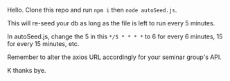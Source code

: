 Hello. Clone this repo and run `npm i` then `node autoSeed.js`.

This will re-seed your db as long as the file is left to run every 5 minutes.

In autoSeed.js, change the 5 in this
`*/5 * * * *`
to 6 for every 6 minutes, 15 for every 15 minutes, etc.

Remember to alter the axios URL accordingly for your seminar group's API.

K thanks bye.
